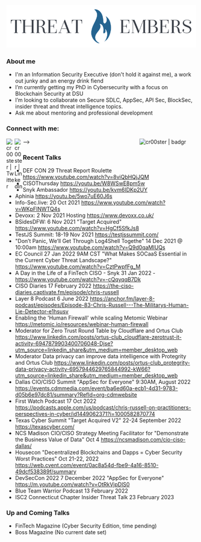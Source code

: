 ![threatmebers](TEsmall.png)

### About me
- I'm an Information Security Executive (don't hold it against me), a work out junky and an energy drink fiend 
- I’m currently getting my PhD in Cybersecurity with a focus on Blockchain Security at DSU
- I’m looking to collaborate on Secure SDLC, AppSec, API Sec, BlockSec, insider threat and threat intelligence topics.
- Ask me about mentoring and professional development

### Connect with me:
-->
[<img align="left" alt="cr00ster | Twitter" width="22px" src="https://cdn.jsdelivr.net/npm/simple-icons@v3/icons/twitter.svg" />][twitter]
[<img align="left" alt="cr00ster | LinkedIn" width="22px" src="https://cdn.jsdelivr.net/npm/simple-icons@v3/icons/linkedin.svg" />][linkedin]
[<img align="right" alt="cr00ster | badgr" width="150px" src="https://api.badgr.io/public/assertions/pcjfHHTcQoW9hh0tcOoSHg/image" />][badgr]

[twitter]: https://twitter.com/cr00ster
[linkedin]: https://www.linkedin.com/in/christopher-russell-5a9b20a7/
[badgr]: https://badgr.com/public/assertions/pcjfHHTcQoW9hh0tcOoSHg  

### Recent Talks
- DEF CON 29 Threat Report Roulette  https://www.youtube.com/watch?v=8viQbHQjJQM
- CISOThursday https://youtu.be/W8WSwE8pm5w                               
- Snyk Ambassador https://youtu.be/kvm6IDKp2UY
- Aphinia https://youtu.be/5wo7uE60J6s
- Info-Sec.live: 20 Oct 2021 https://www.youtube.com/watch?v=WKpFlNWTQ4s
- Devoxx: 2 Nov 2021 Hosting https://www.devoxx.co.uk/
- BSidesDFW: 6 Nov 2021 "Target Acquired" https://www.youtube.com/watch?v=HgCf5SfkJs8
- TestJS Summit: 18-19 Nov 2021 https://testjssummit.com/
- "Don’t Panic, We’ll Get Through Log4Shell Togethe" 14 Dec 2021 @ 10:00am https://www.youtube.com/watch?v=Q9d0qaMIUQs
- EC Council 27 Jan 2022 9AM CST "What Makes SOCaaS Essential in the Current Cyber Threat Landscape?" https://www.youtube.com/watch?v=CztPwpfFg_M
- A Day in the Life of a FinTech CISO - Snyk 31 Jan 2022 - https://www.youtube.com/watch?v=-cQqyqqB7Dk
- CISO Diaries 17 February 2022 https://the-ciso-diaries.captivate.fm/episode/chris-russell
- Layer 8 Podcast 6 June 2022  https://anchor.fm/layer-8-podcast/episodes/Episode-83-Chris-Russell---The-Militarys-Human-Lie-Detector-e1hsusv
- Enabling the 'Human Firewall' while scaling Metomic Webinar https://metomic.io/resources/webinar-human-firewall
- Moderator for Zero Trust Round Table by Cloudflare and Ortus Club https://www.linkedin.com/posts/ortus-club_cloudflare-zerotrust-it-activity-6947879903400706048-Djse?utm_source=linkedin_share&utm_medium=member_desktop_web
- Moderator Data privacy can improve data intelligence with Protegrity and Ortus Club https://www.linkedin.com/posts/ortus-club_protegrity-data-privacy-activity-6957944629765844992-kW66?utm_source=linkedin_share&utm_medium=member_desktop_web
- Dallas CIO/CISO Summit "AppSec for Everyone" 9:30AM, August 2022 https://events.cdmmedia.com/event/ba6ed60a-ecb1-4d31-9783-d05b6e97dc81/summary?RefId=org-cdmwebsite
- First Watch Podcast 17 Oct 2022 https://podcasts.apple.com/us/podcast/chris-russell-on-practitioners-perspectives-in-cyber/id1449062371?i=1000582870774
- Texas Cyber Summit "Target Acquired V2" 22-24 September 2022 https://texascyber.com/
- NCS Madison CIO/CISO Strategy Meeting Facilitator for "Demonstrate the Business Value of Data" Oct 4 https://ncsmadison.com/cio-ciso-dallas/
- Housecon "Decentralized Blockchains and Dapps = Cyber Security Worst Practices" Oct 21-22, 2022 https://web.cvent.com/event/0ac8a54d-fbe9-4a16-8510-49dcf538389f/summary
- DevSecCon 2022 7 December 2022 "AppSec for Everyone" https://m.youtube.com/watch?v=OtRkVjpDlS0
- Blue Team Warrior Podcast 13 February 2022
- ISC2 Connecticut Chapter Insider Threat Talk 23 February 2023 
               
### Up and Coming Talks
- FinTech Magazine (Cyber Security Edition, time pending)
- Boss Magazine (No current date set)
             
